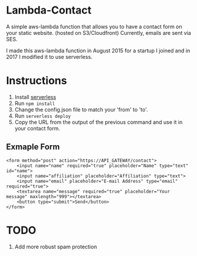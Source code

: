 # Lambda-Contact

A simple aws-lambda function that allows you to have a contact form on your static website. (hosted on S3/Cloudfront) 
Currently, emails are sent via SES.

I made this aws-lambda function in August 2015 for a startup I joined and in 2017 I modified it to use serverless.

# Instructions

1. Install [serverless](https://serverless.com/)
2. Run `npm install`
3. Change the config.json file to match your 'from' to 'to'.
4. Run `serverless deploy`
5. Copy the URL from the output of the previous command and use it in your contact form.

## Exmaple Form
```
<form method="post" action="https://API_GATEWAY/contact">
    <input name="name" required="true" placeholder="Name" type="text" id="name">
    <input name="affiliation" placeholder="Affiliation" type="text">
    <input name="email" placeholder="E-mail Address" type="email" required="true">
    <textarea name="message" required="true" placeholder="Your message" maxlength="999"></textarea>
    <button type="submit">Send</button>
</form>
```

# TODO
1. Add more robust spam protection
